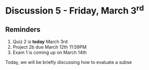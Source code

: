 # Discussion 5 - Friday, March 3<sup>rd</sup>

## Reminders
1. Quiz 2 is **today** March 3rd
2. Project 2b due March 12th 11:59PM
3. Exam 1 is coming up on March 14th

Today, we will be briefly discussing how to evaluate a subse